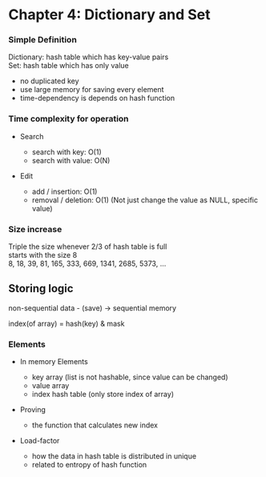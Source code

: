 # Chapter 4: Dictionary and Set

### Simple Definition

Dictionary: hash table which has key-value pairs \
Set: hash table which has only value

- no duplicated key
- use large memory for saving every element
- time-dependency is depends on hash function

### Time complexity for operation
- Search
  - search with key: O(1)
  - search with value: O(N)

- Edit
  - add / insertion: O(1)
  - removal / deletion: O(1) (Not just change the value as NULL, specific value)

### Size increase
Triple the size whenever 2/3 of hash table is full\
starts with the size 8\
8, 18, 39, 81, 165, 333, 669, 1341, 2685, 5373, ...

## Storing logic
non-sequential data - (save) -> sequential memory

index(of array) = hash(key) & mask

### Elements
- In memory Elements
  - key array (list is not hashable, since value can be changed)
  - value array
  - index hash table (only store index of array)

- Proving 
  - the function that calculates new index

- Load-factor
  - how the data in hash table is distributed in unique
  - related to entropy of hash function

